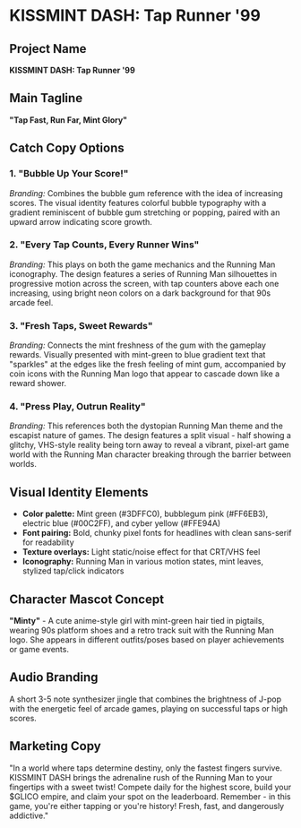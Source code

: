# KISSMINT DASH: Tap Runner '99

## Project Name

**KISSMINT DASH: Tap Runner '99**

## Main Tagline

**"Tap Fast, Run Far, Mint Glory"**

## Catch Copy Options

### 1. "Bubble Up Your Score!"

_Branding:_ Combines the bubble gum reference with the idea of increasing scores. The visual identity features colorful bubble typography with a gradient reminiscent of bubble gum stretching or popping, paired with an upward arrow indicating score growth.

### 2. "Every Tap Counts, Every Runner Wins"

_Branding:_ This plays on both the game mechanics and the Running Man iconography. The design features a series of Running Man silhouettes in progressive motion across the screen, with tap counters above each one increasing, using bright neon colors on a dark background for that 90s arcade feel.

### 3. "Fresh Taps, Sweet Rewards"

_Branding:_ Connects the mint freshness of the gum with the gameplay rewards. Visually presented with mint-green to blue gradient text that "sparkles" at the edges like the fresh feeling of mint gum, accompanied by coin icons with the Running Man logo that appear to cascade down like a reward shower.

### 4. "Press Play, Outrun Reality"

_Branding:_ This references both the dystopian Running Man theme and the escapist nature of games. The design features a split visual - half showing a glitchy, VHS-style reality being torn away to reveal a vibrant, pixel-art game world with the Running Man character breaking through the barrier between worlds.

## Visual Identity Elements

- **Color palette:** Mint green (#3DFFC0), bubblegum pink (#FF6EB3), electric blue (#00C2FF), and cyber yellow (#FFE94A)
- **Font pairing:** Bold, chunky pixel fonts for headlines with clean sans-serif for readability
- **Texture overlays:** Light static/noise effect for that CRT/VHS feel
- **Iconography:** Running Man in various motion states, mint leaves, stylized tap/click indicators

## Character Mascot Concept

**"Minty"** - A cute anime-style girl with mint-green hair tied in pigtails, wearing 90s platform shoes and a retro track suit with the Running Man logo. She appears in different outfits/poses based on player achievements or game events.

## Audio Branding

A short 3-5 note synthesizer jingle that combines the brightness of J-pop with the energetic feel of arcade games, playing on successful taps or high scores.

## Marketing Copy

"In a world where taps determine destiny, only the fastest fingers survive. KISSMINT DASH brings the adrenaline rush of the Running Man to your fingertips with a sweet twist! Compete daily for the highest score, build your $GLICO empire, and claim your spot on the leaderboard. Remember - in this game, you're either tapping or you're history! Fresh, fast, and dangerously addictive."

